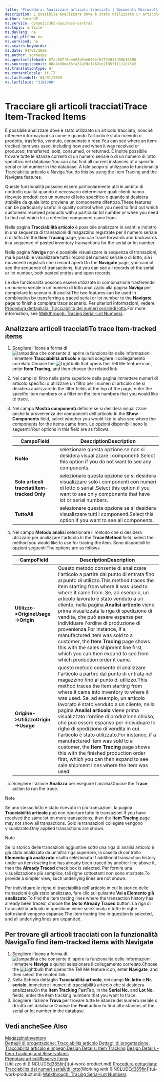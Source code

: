 ```yaml
---
title: 'Procedura: Analizzare articoli tracciati | Documenti Microsoft'
description: È possibile analizzare dove è stato utilizzato un articolo tracciato, nonché ottenere informazioni su come e quando l'articolo è stato ricevuto o prodotto, trasferito, venduto, consumato o reso. È inoltre possibile trovare tutte le istanze correnti di un numero seriale o di un numero di lotto specifico nel database. A tale scopo si utilizzano le funzionalità Tracciabilità articolo e Naviga.
author: SorenGP
ms.service: dynamics365-business-central
ms.topic: article
ms.devlang: na
ms.tgt_pltfrm: na
ms.workload: na
ms.search.keywords: ''
ms.date: 04/01/2020
ms.author: sgroespe
ms.openlocfilehash: 07ac507f0dee83b04e646ef6277e813d30b16500
ms.sourcegitcommit: 88e4b30eaf6fa32af0c1452ce2f85ff1111c75e2
ms.translationtype: HT
ms.contentlocale: it-IT
ms.lasthandoff: 04/01/2020
ms.locfileid: "3181990"
---
```

# <a name="trace-item-tracked-items"></a><span data-ttu-id="d12fe-105">Tracciare gli articoli tracciati</span><span class="sxs-lookup"><span data-stu-id="d12fe-105">Trace Item-Tracked Items</span></span>
<span data-ttu-id="d12fe-106">È possibile analizzare dove è stato utilizzato un articolo tracciato, nonché ottenere informazioni su come e quando l'articolo è stato ricevuto o prodotto, trasferito, venduto, consumato o reso.</span><span class="sxs-lookup"><span data-stu-id="d12fe-106">You can see where an item-tracked item was used, including how and when it was received or produced, transferred, sold, consumed, or returned.</span></span> <span data-ttu-id="d12fe-107">È inoltre possibile trovare tutte le istanze correnti di un numero seriale o di un numero di lotto specifico nel database.</span><span class="sxs-lookup"><span data-stu-id="d12fe-107">You can also find all current instances of a specific serial or lot number in the database.</span></span> <span data-ttu-id="d12fe-108">A tale scopo si utilizzano le funzionalità Tracciabilità articolo e Naviga.</span><span class="sxs-lookup"><span data-stu-id="d12fe-108">You do this by using the Item Tracing and the Navigate features.</span></span>  

 <span data-ttu-id="d12fe-109">Queste funzionalità possono essere particolarmente utili in ambito di controllo qualità quando è necessario determinare quali clienti hanno ricevuto prodotti con un numero di lotto specifico o quando si desidera stabilire da quale lotto proviene un componente difettoso.</span><span class="sxs-lookup"><span data-stu-id="d12fe-109">These features can be particularly useful in quality control when you need to find out which customers received products with a particular lot number or when you need to find out which lot a defective component came from.</span></span>  

 <span data-ttu-id="d12fe-110">Nella pagina **Tracciabilità articolo** è possibile analizzare in avanti e indietro in una sequenza di transazioni di magazzino registrate per il numero seriale o di lotto.</span><span class="sxs-lookup"><span data-stu-id="d12fe-110">On the **Item Tracing** page, you can trace forwards and backwards in a sequence of posted inventory transactions for the serial or lot number.</span></span>  

 <span data-ttu-id="d12fe-111">Nella pagina **Naviga** non è possibile visualizzare la sequenza di transazioni, ma è possibile visualizzare tutti i record del numero seriale o di lotto, sia i movimenti registrati che i record aperti.</span><span class="sxs-lookup"><span data-stu-id="d12fe-111">On the **Navigate** page, you cannot see the sequence of transactions, but you can see all records of the serial or lot number, both posted entries and open records.</span></span>  

 <span data-ttu-id="d12fe-112">Le due funzionalità possono essere utilizzate in combinazione trasferendo un numero seriale o un numero di lotto analizzato alla pagina **Naviga** per completare lo scenario di analisi.</span><span class="sxs-lookup"><span data-stu-id="d12fe-112">The two features can be used in combination by transferring a traced serial or lot number to the **Navigate** page to finish a complete trace scenario.</span></span> <span data-ttu-id="d12fe-113">Per ulteriori informazioni, vedere [Procedura dettagliata: Tracciabilità dei numeri seriali/di lotto](walkthrough-tracing-serial-lot-numbers.md).</span><span class="sxs-lookup"><span data-stu-id="d12fe-113">For more information, see [Walkthrough: Tracing Serial-Lot Numbers](walkthrough-tracing-serial-lot-numbers.md).</span></span>  

## <a name="to-trace-item-tracked-items"></a><span data-ttu-id="d12fe-114">Analizzare articoli tracciati</span><span class="sxs-lookup"><span data-stu-id="d12fe-114">To trace item-tracked items</span></span>  

1.  <span data-ttu-id="d12fe-115">Scegliere l'icona a forma di ![lampadina che consente di aprire la funzionalità delle informazioni](media/ui-search/search_small.png "Informazioni sull'operazione che si desidera eseguire"), immettere **Tracciabilità articolo** e quindi scegliere il collegamento correlato.</span><span class="sxs-lookup"><span data-stu-id="d12fe-115">Choose the ![Lightbulb that opens the Tell Me feature](media/ui-search/search_small.png "Tell me what you want to do") icon, enter **Item Tracing**, and then choose the related link.</span></span>  
2.  <span data-ttu-id="d12fe-116">Nei campi di filtro nella parte superiore della pagina immettere numeri di articolo specifici o utilizzare un filtro per i numeri di articolo che si desidera analizzare.</span><span class="sxs-lookup"><span data-stu-id="d12fe-116">In the filter fields at the top of the page, enter the specific item numbers or a filter on the item numbers that you would like to trace.</span></span>  
3.  <span data-ttu-id="d12fe-117">Nel campo **Mostra componenti** definire se si desidera visualizzare anche la provenienza dei componenti dell'articolo.</span><span class="sxs-lookup"><span data-stu-id="d12fe-117">In the **Show Components** field, select whether you would like to also see where the components for the items came from.</span></span> <span data-ttu-id="d12fe-118">Le opzioni disponibili sono le seguenti.</span><span class="sxs-lookup"><span data-stu-id="d12fe-118">Your options in this field are as follows.</span></span>  

    |<span data-ttu-id="d12fe-119">Campo</span><span class="sxs-lookup"><span data-stu-id="d12fe-119">Field</span></span>|<span data-ttu-id="d12fe-120">Description</span><span class="sxs-lookup"><span data-stu-id="d12fe-120">Description</span></span>|  
    |----------------------------------|---------------------------------------|  
    |<span data-ttu-id="d12fe-121">**No**</span><span class="sxs-lookup"><span data-stu-id="d12fe-121">**No**</span></span>|<span data-ttu-id="d12fe-122">selezionare questa opzione se non si desidera visualizzare i componenti.</span><span class="sxs-lookup"><span data-stu-id="d12fe-122">Select this option if you do not want to see any components.</span></span>|  
    |<span data-ttu-id="d12fe-123">**Solo articoli tracciati**</span><span class="sxs-lookup"><span data-stu-id="d12fe-123">**Item-tracked Only**</span></span>|<span data-ttu-id="d12fe-124">selezionare questa opzione se si desidera visualizzare solo i componenti con numeri di lotto o seriali.</span><span class="sxs-lookup"><span data-stu-id="d12fe-124">Select this option if you want to see only components that have lot or serial numbers.</span></span>|  
    |<span data-ttu-id="d12fe-125">**Tutto**</span><span class="sxs-lookup"><span data-stu-id="d12fe-125">**All**</span></span>|<span data-ttu-id="d12fe-126">selezionare questa opzione se si desidera visualizzare tutti i componenti.</span><span class="sxs-lookup"><span data-stu-id="d12fe-126">Select this option if you want to see all components.</span></span>|  

4.  <span data-ttu-id="d12fe-127">Nel campo **Metodo analisi** selezionare il metodo che si desidera utilizzare per analizzare l'articolo.</span><span class="sxs-lookup"><span data-stu-id="d12fe-127">In the **Trace Method** field, select the method you would like to use for tracing the item.</span></span> <span data-ttu-id="d12fe-128">Sono disponibili le opzioni seguenti:</span><span class="sxs-lookup"><span data-stu-id="d12fe-128">The options are as follows</span></span>  

    |<span data-ttu-id="d12fe-129">Campo</span><span class="sxs-lookup"><span data-stu-id="d12fe-129">Field</span></span>|<span data-ttu-id="d12fe-130">Description</span><span class="sxs-lookup"><span data-stu-id="d12fe-130">Description</span></span>|  
    |----------------------------------|---------------------------------------|  
    |<span data-ttu-id="d12fe-131">**Utilizzo->Origine**</span><span class="sxs-lookup"><span data-stu-id="d12fe-131">**Usage->Origin**</span></span>|<span data-ttu-id="d12fe-132">Questo metodo consente di analizzare l'articolo a partire dal punto di entrata fino al punto di utilizzo.</span><span class="sxs-lookup"><span data-stu-id="d12fe-132">This method traces the item starting from where it was used to where it came from.</span></span> <span data-ttu-id="d12fe-133">Se, ad esempio, un articolo lavorato è stato venduto a un cliente, nella pagina **Analisi articolo** viene prima visualizzata la riga di spedizione di vendita, che può essere espansa per individuare l'ordine di produzione di provenienza.</span><span class="sxs-lookup"><span data-stu-id="d12fe-133">For instance, if a manufactured item was sold to a customer, the **Item Tracing** page shows this with the sales shipment line first, which you can then expand to see from which production order it came.</span></span>|  
    |<span data-ttu-id="d12fe-134">**Origine->Utilizzo**</span><span class="sxs-lookup"><span data-stu-id="d12fe-134">**Origin->Usage**</span></span>|<span data-ttu-id="d12fe-135">questo metodo consente di analizzare l'articolo a partire dal punto di entrata nel magazzino fino al punto di utilizzo.</span><span class="sxs-lookup"><span data-stu-id="d12fe-135">This method traces the item starting from where it came into inventory to where it was used.</span></span> <span data-ttu-id="d12fe-136">Se, ad esempio, un articolo lavorato è stato venduto a un cliente, nella pagina **Analisi articolo** viene prima visualizzato l'ordine di produzione chiuso, che può essere espanso per individuare le righe di spedizione di vendita in cui l'articolo è stato utilizzato.</span><span class="sxs-lookup"><span data-stu-id="d12fe-136">For instance, if a manufactured item was sold to a customer, the **Item Tracing** page shows this with the finished production order first, which you can then expand to see sale shipment lines where the item was used.</span></span>|  

5.  <span data-ttu-id="d12fe-137">Scegliere l'azione **Analizza** per eseguire l'analisi.</span><span class="sxs-lookup"><span data-stu-id="d12fe-137">Choose the **Trace** action to run the trace.</span></span>  

> [!NOTE]  
>  <span data-ttu-id="d12fe-138">Se uno stesso lotto è stato ricevuto in più transazioni, la pagina **Tracciabilità articolo** può non riportare tutte le transazioni.</span><span class="sxs-lookup"><span data-stu-id="d12fe-138">If you have received the same lot on more transactions, then the **Item Tracing** page may not show all transactions.</span></span> <span data-ttu-id="d12fe-139">Solo le transazioni collegate vengono visualizzate.</span><span class="sxs-lookup"><span data-stu-id="d12fe-139">Only applied transactions are shown.</span></span>  

> [!NOTE]  
>  <span data-ttu-id="d12fe-140">Se lo storico delle transazioni aggiuntive sotto una riga di analisi articolo è già stato analizzato da un'altra riga superiore, la casella di controllo **Elemento già analizzato** risulta selezionata.</span><span class="sxs-lookup"><span data-stu-id="d12fe-140">If additional transaction history under an item tracing line has already been traced by another line above it, then the **Already Traced** check box is selected.</span></span> <span data-ttu-id="d12fe-141">Per fornire una visualizzazione più semplice, tali righe sottostanti non sono mostrate.</span><span class="sxs-lookup"><span data-stu-id="d12fe-141">To provide a simpler view, such underlying lines are not shown.</span></span>  
>   
>  <span data-ttu-id="d12fe-142">Per individuare le righe di tracciabilità dell'articolo in cui lo storico delle transazioni è già stato analizzato, fare clic sul pulsante **Vai a Elemento già analizzato**.</span><span class="sxs-lookup"><span data-stu-id="d12fe-142">To find the item tracing lines where the transaction history has already been traced, choose the **Go to Already Traced** button.</span></span> <span data-ttu-id="d12fe-143">La riga di tracciabilità articolo in questione viene selezionata e tutte le righe sottostanti vengono espanse.</span><span class="sxs-lookup"><span data-stu-id="d12fe-143">The item tracing line in question is selected, and all underlying lines are expanded.</span></span>  

## <a name="to-find-item-tracked-items-with-navigate"></a><span data-ttu-id="d12fe-144">Per trovare gli articoli tracciati con la funzionalità Naviga</span><span class="sxs-lookup"><span data-stu-id="d12fe-144">To find item-tracked items with Navigate</span></span>  

1.  <span data-ttu-id="d12fe-145">Scegliere l'icona a forma di ![lampadina che consente di aprire la funzionalità delle informazioni](media/ui-search/search_small.png "Informazioni sull'operazione che si desidera eseguire"), immettere **Naviga** e quindi selezionare il collegamento correlato.</span><span class="sxs-lookup"><span data-stu-id="d12fe-145">Choose the ![Lightbulb that opens the Tell Me feature](media/ui-search/search_small.png "Tell me what you want to do") icon, enter **Navigate**, and then select the related link.</span></span>  
2.  <span data-ttu-id="d12fe-146">Nella Scheda dettaglio **Tracciabilità articolo**, nei campi **Nr. lotto** e **Nr. seriale**, immettere i numeri di tracciabilità articolo che si desidera analizzare.</span><span class="sxs-lookup"><span data-stu-id="d12fe-146">On the **Item Tracking** FastTab, in the **Serial No.** and **Lot No.** fields, enter the item tracking numbers that you want to trace.</span></span>  
3.  <span data-ttu-id="d12fe-147">Scegliere l'azione **Trova** per trovare tutte le istanze del numero seriale o di lotto nel database.</span><span class="sxs-lookup"><span data-stu-id="d12fe-147">Choose the **Find** action to find all instances of the serial or lot number in the database.</span></span>  

## <a name="see-also"></a><span data-ttu-id="d12fe-148">Vedi anche</span><span class="sxs-lookup"><span data-stu-id="d12fe-148">See Also</span></span>  
[<span data-ttu-id="d12fe-149">Magazzino</span><span class="sxs-lookup"><span data-stu-id="d12fe-149">Inventory</span></span>](inventory-manage-inventory.md)  
<span data-ttu-id="d12fe-150">[Dettagli di progettazione: Tracciabilità articolo](design-details-item-tracking.md)
[Dettagli di progettazione: Tracciabilità articolo e impegni](design-details-item-tracking-and-reservations.md)</span><span class="sxs-lookup"><span data-stu-id="d12fe-150">[Design Details: Item Tracking](design-details-item-tracking.md)
[Design Details - Item Tracking and Reservations](design-details-item-tracking-and-reservations.md)</span></span>  
[<span data-ttu-id="d12fe-151">Prenotare articoli</span><span class="sxs-lookup"><span data-stu-id="d12fe-151">Reserve Items</span></span>](inventory-how-to-reserve-items.md)  
<span data-ttu-id="d12fe-152">[Utilizzo di [!INCLUDE[d365fin](includes/d365fin_md.md)]](ui-work-product.md)
[Procedura dettagliata: Tracciabilità dei numeri seriali/di lotto](walkthrough-tracing-serial-lot-numbers.md)</span><span class="sxs-lookup"><span data-stu-id="d12fe-152">[Working with [!INCLUDE[d365fin](includes/d365fin_md.md)]](ui-work-product.md)
[Walkthrough: Tracing Serial-Lot Numbers](walkthrough-tracing-serial-lot-numbers.md)</span></span>
